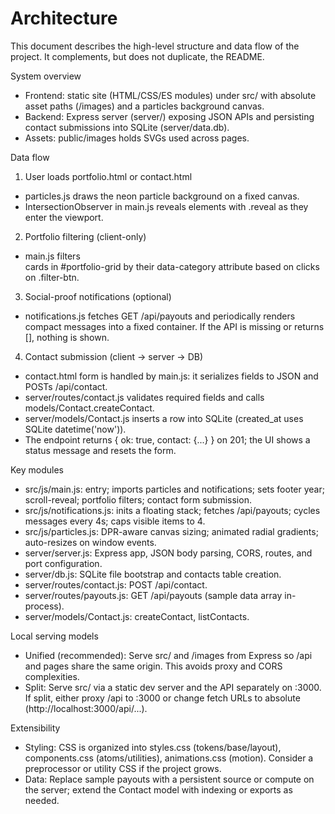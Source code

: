 # Architecture

This document describes the high-level structure and data flow of the project. It complements, but does not duplicate, the README.

System overview
- Frontend: static site (HTML/CSS/ES modules) under src/ with absolute asset paths (/images) and a particles background canvas.
- Backend: Express server (server/) exposing JSON APIs and persisting contact submissions into SQLite (server/data.db).
- Assets: public/images holds SVGs used across pages.

Data flow
1) User loads portfolio.html or contact.html
- particles.js draws the neon particle background on a fixed canvas.
- IntersectionObserver in main.js reveals elements with .reveal as they enter the viewport.

2) Portfolio filtering (client-only)
- main.js filters <article> cards in #portfolio-grid by their data-category attribute based on clicks on .filter-btn.

3) Social-proof notifications (optional)
- notifications.js fetches GET /api/payouts and periodically renders compact messages into a fixed container. If the API is missing or returns [], nothing is shown.

4) Contact submission (client → server → DB)
- contact.html form is handled by main.js: it serializes fields to JSON and POSTs /api/contact.
- server/routes/contact.js validates required fields and calls models/Contact.createContact.
- server/models/Contact.js inserts a row into SQLite (created_at uses SQLite datetime('now')).
- The endpoint returns { ok: true, contact: {...} } on 201; the UI shows a status message and resets the form.

Key modules
- src/js/main.js: entry; imports particles and notifications; sets footer year; scroll-reveal; portfolio filters; contact form submission.
- src/js/notifications.js: inits a floating stack; fetches /api/payouts; cycles messages every 4s; caps visible items to 4.
- src/js/particles.js: DPR-aware canvas sizing; animated radial gradients; auto-resizes on window events.
- server/server.js: Express app, JSON body parsing, CORS, routes, and port configuration.
- server/db.js: SQLite file bootstrap and contacts table creation.
- server/routes/contact.js: POST /api/contact.
- server/routes/payouts.js: GET /api/payouts (sample data array in-process).
- server/models/Contact.js: createContact, listContacts.

Local serving models
- Unified (recommended): Serve src/ and /images from Express so /api and pages share the same origin. This avoids proxy and CORS complexities.
- Split: Serve src/ via a static dev server and the API separately on :3000. If split, either proxy /api to :3000 or change fetch URLs to absolute (http://localhost:3000/api/...).

Extensibility
- Styling: CSS is organized into styles.css (tokens/base/layout), components.css (atoms/utilities), animations.css (motion). Consider a preprocessor or utility CSS if the project grows.
- Data: Replace sample payouts with a persistent source or compute on the server; extend the Contact model with indexing or exports as needed.
